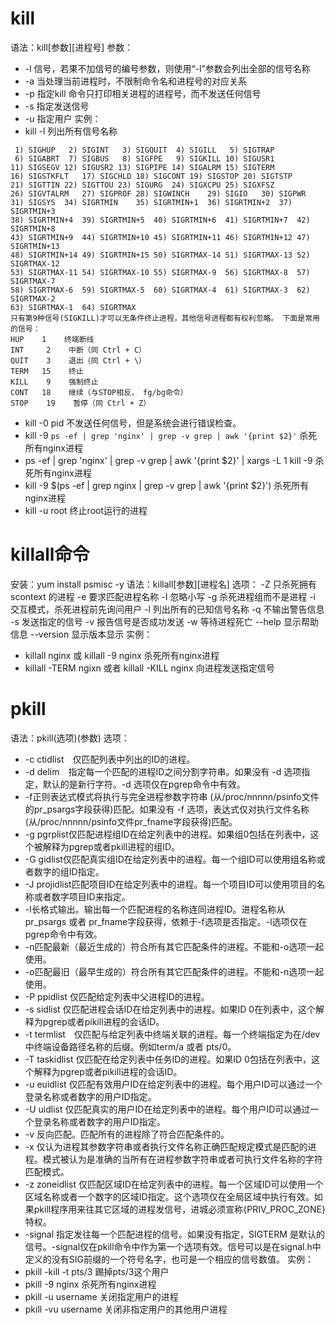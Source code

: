 kill
======
语法：kill[参数][进程号]
参数：
* -l  信号，若果不加信号的编号参数，则使用“-l”参数会列出全部的信号名称
* -a  当处理当前进程时，不限制命令名和进程号的对应关系
* -p  指定kill 命令只打印相关进程的进程号，而不发送任何信号
* -s  指定发送信号
* -u  指定用户
实例：
* kill -l 列出所有信号名称
```
 1) SIGHUP	 2) SIGINT	 3) SIGQUIT	 4) SIGILL	 5) SIGTRAP
 6) SIGABRT	 7) SIGBUS	 8) SIGFPE	 9) SIGKILL	10) SIGUSR1
11) SIGSEGV	12) SIGUSR2	13) SIGPIPE	14) SIGALRM	15) SIGTERM
16) SIGSTKFLT	17) SIGCHLD	18) SIGCONT	19) SIGSTOP	20) SIGTSTP
21) SIGTTIN	22) SIGTTOU	23) SIGURG	24) SIGXCPU	25) SIGXFSZ
26) SIGVTALRM	27) SIGPROF	28) SIGWINCH	29) SIGIO	30) SIGPWR
31) SIGSYS	34) SIGRTMIN	35) SIGRTMIN+1	36) SIGRTMIN+2	37) SIGRTMIN+3
38) SIGRTMIN+4	39) SIGRTMIN+5	40) SIGRTMIN+6	41) SIGRTMIN+7	42) SIGRTMIN+8
43) SIGRTMIN+9	44) SIGRTMIN+10	45) SIGRTMIN+11	46) SIGRTMIN+12	47) SIGRTMIN+13
48) SIGRTMIN+14	49) SIGRTMIN+15	50) SIGRTMAX-14	51) SIGRTMAX-13	52) SIGRTMAX-12
53) SIGRTMAX-11	54) SIGRTMAX-10	55) SIGRTMAX-9	56) SIGRTMAX-8	57) SIGRTMAX-7
58) SIGRTMAX-6	59) SIGRTMAX-5	60) SIGRTMAX-4	61) SIGRTMAX-3	62) SIGRTMAX-2
63) SIGRTMAX-1	64) SIGRTMAX
只有第9种信号(SIGKILL)才可以无条件终止进程，其他信号进程都有权利忽略。 下面是常用的信号：
HUP    1    终端断线
INT     2    中断（同 Ctrl + C）
QUIT    3    退出（同 Ctrl + \）
TERM   15    终止
KILL    9    强制终止
CONT   18    继续（与STOP相反， fg/bg命令）
STOP    19    暂停（同 Ctrl + Z）
```
* kill -0 pid 不发送任何信号，但是系统会进行错误检查。
* kill -9 `ps -ef | grep 'nginx' | grep -v grep | awk '{print $2}'` 杀死所有nginx进程
* ps -ef | grep 'nginx' | grep -v grep | awk '{print $2}' | xargs -L 1 kill -9 杀死所有nginx进程
* kill -9 $(ps -ef | grep nginx | grep -v grep | awk '{print $2}') 杀死所有nginx进程
* kill -u root 终止root运行的进程

killall命令
======
安装：yum install psmisc -y
语法：killall[参数][进程名]
选项：
-Z 只杀死拥有scontext 的进程
-e 要求匹配进程名称
-I 忽略小写
-g 杀死进程组而不是进程
-i 交互模式，杀死进程前先询问用户
-l 列出所有的已知信号名称
-q 不输出警告信息
-s 发送指定的信号
-v 报告信号是否成功发送
-w 等待进程死亡
--help 显示帮助信息
--version 显示版本显示
实例：
* killall nginx 或 killall -9 nginx 杀死所有nginx进程
* killall -TERM ngixn  或者  killall -KILL nginx 向进程发送指定信号

pkill
======
语法：pkill(选项)(参数)
选项：
* -c ctidlist　仅匹配列表中列出的ID的进程。
* -d delim　指定每一个匹配的进程ID之间分割字符串。如果没有 -d 选项指定，默认的是新行字符。-d 选项仅在pgrep命令中有效。
* -f正则表达式模式将执行与完全进程参数字符串 (从/proc/nnnnn/psinfo文件的pr_psargs字段获得)匹配。如果没有 -f 选项，表达式仅对执行文件名称(从/proc/nnnnn/psinfo文件pr_fname字段获得)匹配。
* -g pgrplist仅匹配进程组ID在给定列表中的进程。如果组0包括在列表中，这个被解释为pgrep或者pkill进程的组ID。
* -G gidlist仅匹配真实组ID在给定列表中的进程。每一个组ID可以使用组名称或者数字的组ID指定。
* -J projidlist匹配项目ID在给定列表中的进程。每一个项目ID可以使用项目的名称或者数字项目ID来指定。
* -l长格式输出。输出每一个匹配进程的名称连同进程ID。进程名称从pr_psargs 或者 pr_fname字段获得，依赖于-f选项是否指定。-l选项仅在pgrep命令中有效。
* -n匹配最新（最近生成的）符合所有其它匹配条件的进程。不能和-o选项一起使用。
* -o匹配最旧（最早生成的）符合所有其它匹配条件的进程。不能和-n选项一起使用。
* -P ppidlist 仅匹配给定列表中父进程ID的进程。
* -s sidlist 仅匹配进程会话ID在给定列表中的进程。如果ID 0在列表中，这个解释为pgrep或者pikill进程的会话ID。
* -t termlist　仅匹配与给定列表中终端关联的进程。每一个终端指定为在/dev中终端设备路径名称的后缀。例如term/a 或者 pts/0。
* -T taskidlist 仅匹配在给定列表中任务ID的进程。如果ID 0包括在列表中，这个解释为pgrep或者pikill进程的会话ID。
* -u euidlist 仅匹配有效用户ID在给定列表中的进程。每个用户ID可以通过一个登录名称或者数字的用户ID指定。
* -U uidlist 仅匹配真实的用户ID在给定列表中的进程。每个用户ID可以通过一个登录名称或者数字的用户ID指定。
* -v 反向匹配。匹配所有的进程除了符合匹配条件的。
* -x 仅认为进程其参数字符串或者执行文件名称正确匹配规定模式是匹配的进程。模式被认为是准确的当所有在进程参数字符串或者可执行文件名称的字符匹配模式。
* -z zoneidlist 仅匹配区域ID在给定列表中的进程。每一个区域ID可以使用一个区域名称或者一个数字的区域ID指定。这个选项仅在全局区域中执行有效。如果pkill程序用来往其它区域的进程发信号，进城必须宣称{PRIV_PROC_ZONE}特权。
* -signal 指定发往每一个匹配进程的信号。如果没有指定，SIGTERM 是默认的信号。-signal仅在pkill命令中作为第一个选项有效。信号可以是在signal.h中定义的没有SIG前缀的一个符号名字，也可是一个相应的信号数值。
实例：
* pkill -kill -t pts/3 踢掉pts/3这个用户
* pkill -9 nginx 杀死所有nginx进程
* pkill -u username 关闭指定用户的进程
* pkill -vu username 关闭非指定用户的其他用户进程



